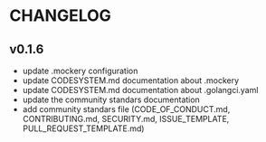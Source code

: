 # CHANGELOG

## v0.1.6

- update .mockery configuration
- update CODESYSTEM.md documentation about .mockery
- update CODESYSTEM.md documentation about .golangci.yaml
- update the community standars documentation
- add community standars file (CODE_OF_CONDUCT.md, CONTRIBUTING.md, SECURITY.md, ISSUE_TEMPLATE, PULL_REQUEST_TEMPLATE.md)
